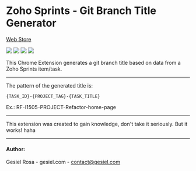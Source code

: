 # Zoho Sprints - Git Branch Title Generator

[Web Store](https://chrome.google.com/webstore/detail/zoho-sprints-branch-title/ambcebkhpiijcbclphlnpfhklagkdmfa)

![](https://img.shields.io/chrome-web-store/price/ambcebkhpiijcbclphlnpfhklagkdmfa?label=free)
![](https://img.shields.io/chrome-web-store/rating/ambcebkhpiijcbclphlnpfhklagkdmfa)
![](https://img.shields.io/chrome-web-store/users/ambcebkhpiijcbclphlnpfhklagkdmfa)
![](https://img.shields.io/chrome-web-store/v/ambcebkhpiijcbclphlnpfhklagkdmfa)


This Chrome Extension generates a git branch title based on data from a Zoho Sprints item/task.

------

The pattern of the generated title is:

`{TASK_ID}-{PROJECT_TAG}-{TASK_TITLE}`

Ex.: RF-I1505-PROJECT-Refactor-home-page

------

This extension was created to gain knowledge, don't take it seriously. But it works! haha

------

#### Author:
Gesiel Rosa - gesiel.com - contact@gesiel.com
